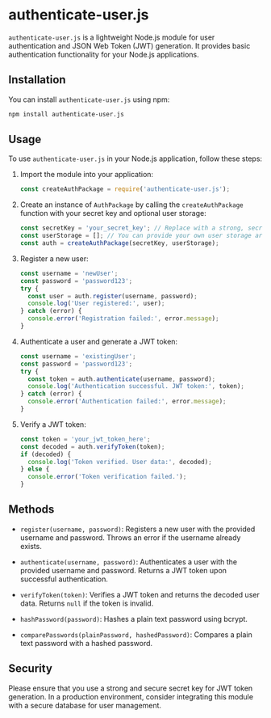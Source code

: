 
# authenticate-user.js

`authenticate-user.js` is a lightweight Node.js module for user authentication and JSON Web Token (JWT) generation. It provides basic authentication functionality for your Node.js applications.

## Installation

You can install `authenticate-user.js` using npm:

```bash
npm install authenticate-user.js
```

## Usage

To use `authenticate-user.js` in your Node.js application, follow these steps:

1. Import the module into your application:

   ```javascript
   const createAuthPackage = require('authenticate-user.js');
   ```

2. Create an instance of `AuthPackage` by calling the `createAuthPackage` function with your secret key and optional user storage:

   ```javascript
   const secretKey = 'your_secret_key'; // Replace with a strong, secret key
   const userStorage = []; // You can provide your own user storage array or use an empty one
   const auth = createAuthPackage(secretKey, userStorage);
   ```

3. Register a new user:

   ```javascript
   const username = 'newUser';
   const password = 'password123';
   try {
     const user = auth.register(username, password);
     console.log('User registered:', user);
   } catch (error) {
     console.error('Registration failed:', error.message);
   }
   ```

4. Authenticate a user and generate a JWT token:

   ```javascript
   const username = 'existingUser';
   const password = 'password123';
   try {
     const token = auth.authenticate(username, password);
     console.log('Authentication successful. JWT token:', token);
   } catch (error) {
     console.error('Authentication failed:', error.message);
   }
   ```

5. Verify a JWT token:

   ```javascript
   const token = 'your_jwt_token_here';
   const decoded = auth.verifyToken(token);
   if (decoded) {
     console.log('Token verified. User data:', decoded);
   } else {
     console.error('Token verification failed.');
   }
   ```

## Methods

- `register(username, password)`: Registers a new user with the provided username and password. Throws an error if the username already exists.

- `authenticate(username, password)`: Authenticates a user with the provided username and password. Returns a JWT token upon successful authentication.

- `verifyToken(token)`: Verifies a JWT token and returns the decoded user data. Returns `null` if the token is invalid.

- `hashPassword(password)`: Hashes a plain text password using bcrypt.

- `comparePasswords(plainPassword, hashedPassword)`: Compares a plain text password with a hashed password.

## Security

Please ensure that you use a strong and secure secret key for JWT token generation. In a production environment, consider integrating this module with a secure database for user management.
